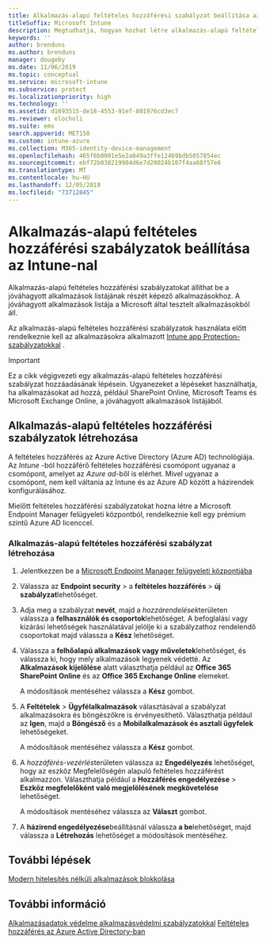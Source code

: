 ```yaml
---
title: Alkalmazás-alapú feltételes hozzáférési szabályzat beállítása az Intune-nal
titleSuffix: Microsoft Intune
description: Megtudhatja, hogyan hozhat létre alkalmazás-alapú feltételes hozzáférési szabályzatot az Intune-nal.
keywords: ''
author: brenduns
ms.author: brenduns
manager: dougeby
ms.date: 11/06/2019
ms.topic: conceptual
ms.service: microsoft-intune
ms.subservice: protect
ms.localizationpriority: high
ms.technology: ''
ms.assetid: d1693515-de18-4553-91ef-801976cd3ec7
ms.reviewer: elocholi
ms.suite: ems
search.appverid: MET150
ms.custom: intune-azure
ms.collection: M365-identity-device-management
ms.openlocfilehash: 465f8b0001e5e2a049a3ffe12469bdb5057854ec
ms.sourcegitcommit: ebf72b038219904d6e7d20024b107f4aa68f57e6
ms.translationtype: MT
ms.contentlocale: hu-HU
ms.lasthandoff: 12/05/2019
ms.locfileid: "73712845"
---
```

# <a name="set-up-app-based-conditional-access-policies-with-intune"></a>Alkalmazás-alapú feltételes hozzáférési szabályzatok beállítása az Intune-nal

Alkalmazás-alapú feltételes hozzáférési szabályzatokat állíthat be a jóváhagyott alkalmazások listájának részét képező alkalmazásokhoz. A jóváhagyott alkalmazások listája a Microsoft által tesztelt alkalmazásokból áll.

Az alkalmazás-alapú feltételes hozzáférési szabályzatok használata előtt rendelkeznie kell az alkalmazásokra alkalmazott [Intune app Protection-szabályzatokkal](../apps/app-protection-policies.md) .

> [!IMPORTANT]
> Ez a cikk végigvezeti egy alkalmazás-alapú feltételes hozzáférési szabályzat hozzáadásának lépésein. Ugyanezeket a lépéseket használhatja, ha alkalmazásokat ad hozzá, például SharePoint Online, Microsoft Teams és Microsoft Exchange Online, a jóváhagyott alkalmazások listájából.

## <a name="create-app-based-conditional-access-policies"></a>Alkalmazás-alapú feltételes hozzáférési szabályzatok létrehozása

A feltételes hozzáférés az Azure Active Directory (Azure AD) technológiája. Az *Intune* -ból hozzáférő feltételes hozzáférési csomópont ugyanaz a csomópont, amelyet az *Azure ad*-ből is elérhet. Mivel ugyanaz a csomópont, nem kell váltania az Intune és az Azure AD között a házirendek konfigurálásához.

Mielőtt feltételes hozzáférési szabályzatokat hozna létre a Microsoft Endpoint Manager felügyeleti központból, rendelkeznie kell egy prémium szintű Azure AD licenccel.

### <a name="to-create-an-app-based-conditional-access-policy"></a>Alkalmazás-alapú feltételes hozzáférési szabályzat létrehozása

1. Jelentkezzen be a [Microsoft Endpoint Manager felügyeleti központjába](https://go.microsoft.com/fwlink/?linkid=2109431)

2. Válassza az **Endpoint security** > a **feltételes hozzáférés** > **új szabályzat**lehetőséget.

3. Adja meg a szabályzat **nevét**, majd a *hozzárendelések*területen válassza a **felhasználók és csoportok**lehetőséget. A befoglalási vagy kizárási lehetőségek használatával jelölje ki a szabályzathoz rendelendő csoportokat majd válassza a **Kész** lehetőséget.

4. Válassza a **felhőalapú alkalmazások vagy műveletek**lehetőséget, és válassza ki, hogy mely alkalmazások legyenek védetté. Az **Alkalmazások kijelölése** alatt választhatja például az **Office 365 SharePoint Online** és az **Office 365 Exchange Online** elemeket.

   A módosítások mentéséhez válassza a **Kész** gombot.

5. A **Feltételek** > **Ügyfélalkalmazások** választásával a szabályzat alkalmazásokra és böngészőkre is érvényesíthető. Választhatja például az **Igen**, majd a **Böngésző** és a **Mobilalkalmazások és asztali ügyfelek** lehetőségeket.

   A módosítások mentéséhez válassza a **Kész** gombot.

6. A *hozzáférés-vezérlés*területen válassza az **Engedélyezés** lehetőséget, hogy az eszköz Megfelelőségén alapuló feltételes hozzáférést alkalmazzon. Választhatja például a **Hozzáférés engedélyezése** > **Eszköz megfelelőként való megjelölésének megkövetelése** lehetőséget.

   A módosítások mentéséhez válassza az **Választ** gombot.

7. A **házirend engedélyezése**beállításnál válassza **a be**lehetőséget, majd válassza a **Létrehozás** lehetőséget a módosítások mentéséhez.





## <a name="next-steps"></a>További lépések
[Modern hitelesítés nélküli alkalmazások blokkolása](app-modern-authentication-block.md)

## <a name="see-also"></a>További információ

[Alkalmazásadatok védelme alkalmazásvédelmi szabályzatokkal](../apps/app-protection-policies.md)
[Feltételes hozzáférés az Azure Active Directory-ban](https://docs.microsoft.com/azure/active-directory/active-directory-conditional-access)
